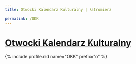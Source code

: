 ```yaml
---
title: Otwocki Kalendarz Kulturalny | Patromierz

permalink: /OKK
---
```


# [Otwocki Kalendarz Kulturalny](https://patronite.pl/OKK)

{% include profile.md name="OKK" prefix="o" %}
